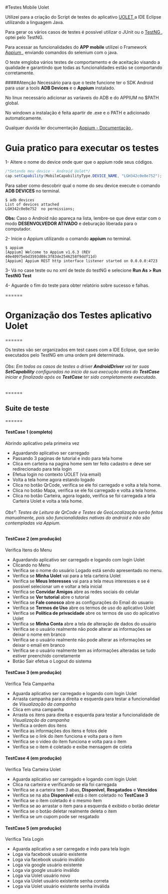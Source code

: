 
#Testes Mobile Uolet

Utilizei para a criação do Script de testes do aplicativo [ UOLET ](https://uolet.com/) a IDE Eclipse utilizando a linguagem Java.

Para gerar os vários casos de testes é possivel utilizar o JUnit ou o [ TestNG ](http://testng.org/doc/index.html), optei pelo TestNG.

Para acessar as funcionalidades do **APP mobile** utilizei o Framework [ Appium ](http://appium.io/), enviando comandos do selenium com o java.

O teste emgloba vários testes de comportamento e de aceitação visando a qualidade e garantindo que todas as funcionalidades estão se comportando corretamente.

#####Atenção
Necessário para que o teste funcione ter o SDK Android para usar a tools **ADB Devices** e o **Appium** instalado.

No linux necessário adicionar as variaveis do ADB e do APPIUM no $PATH global.

No windown a instalação é feita apartir de .exe e o PATH e adicionado automaticamente. 

Qualquer duvida ler documentação [ Appium - Documentação ](http://appium.io/documentation.html?lang=pt) .


# Guia pratico para executar os testes

1- Altere o nome do device onde quer que o appium rode seus códigos.

```java
/*Setando meu device - Android Uolet*/
cap.setCapability(MobileCapabilityType.DEVICE_NAME, "LGH342c0e8e752"); 
```

Para saber como descobrir qual o nome do seu device execute o comando **ADB DEVICES** no terminal.

```terminal
$ adb devices
List of devices attached
LGH342c0e8e752	no permissions;
```


**Obs:** Caso o Android não apareça na lista, lembre-se que deve estar com o modo **DESENVOLVEDOR ATIVADO** e deburação liberada para o computador.


2- Inicie o Appium utilizando o comando **appium** no terminal.


```terminal
$ appium
[Appium] Welcome to Appium v1.6.3 (REV 40e40975ebd3593d08c3f83de2546258f9ddf11d)
[Appium] Appium REST http interface listener started on 0.0.0.0:4723

```


3- Vá no case teste ou no xml de teste do testNG e selecione **Run As > Run TestNG Test**


4- Aguarde o fim do teste para obter relatório sobre sucesso e falhas.

======



# Organização dos Testes aplicativo Uolet
======

Os testes vão ser organizados em test cases com a IDE Eclipse, que serão executados pelo TestNG em uma ordem pré determinada.

###### Obs: Em todos os casos de testes o driver **AndroidDriver** vai ter suas **SetCapability** configuradas no inicio da sua execução antes do **TestCase** iniciar e finalizado após os **TestCase** ter sido *completamente* executado.
======

## Suite de teste
======

#### TestCase 1 (completo)

Abrindo aplicativo pela primeira vez

* Aguardando aplicativo ser carregado
* Passando 3 paginas de tutorial e indo para tela home
* Clica em carteira na pagina home sem ter feito cadastro e deve ser redirecionado para tela login
* Efetua login no contexto UOLET (via email)
* Volta a tela home agora estando logado
* Clica no botão QrCode, verifica se ele foi carregado e volta a tela home.
* Clica no botão Mapa, verifica se ele foi carregado e volta a tela home.
* Clica no botão Carteira, agora logado, verifica se foi carregada a tela Carteira Uolet e volta a tela home.

###### Obs²: Testes de Leitura de QrCode e Testes de GeoLocalização serão feitos manualmente, pois são funcionalidades nativas do android e não são contempladas via Appium.


#### TestCase 2 (em produção)

Verifica Itens do Menu

* Aguardando aplicativo ser carregado e logando com login Uolet
* Clicando no Menu
* Verifica se o nome do usuário Logado está sendo apresentado no menu.
* Verifica se **Minha Uolet** vai para a tela carteira Uolet
* Verifica se **Meus Interesses** vai para a tela meus interesses e se é possivel selecionar um e voltar a tela inicial
* Verifica se **Convidar Amigos** abre as redes sociais do celular
* Verifica se **Ver tutorial** abre o tutorial
* Verifica se **Fale conosco** abre as configurações do Email do usuario
* Verifica se **Termos de Uso** abre os termos de uso do aplicativo Uolet
* Verifica se **Política de privacidade** abre os termos de uso do aplicativo Uolet
* Verifica se **Minha Conta** abre a tela de alteração de dados do usuário
* Verifica se o usuário realmente não pode alterar as informações se deixar o nome em branco
* Verifica se o usuário realmente não pode alterar as informações se deixar o email em branco
* Verifica se o usuário realmente tem as informações alteradas se tudo estiver preenchido corretamente
* Botão Sair efetua o Logout do sistema



#### TestCase 3 (em produção)

Verifica Tela Campanha

* Aguarda aplicativo ser carregado e logando com login Uolet
* Arrasta campanha para a direita e esquerda para testar a funcionalidad de *Visualização da campanha*
* Clica em uma campanha
* Arrasta os itens para direita e esquerda para testar a funcionalidade de *Visualização da campanha*
* Verifica a ordem dos itens
* Verifica as informações dos itens e fotos dele
* Verifica se o link do item funciona e volta para o item
* Verifica se o video do item funciona e volta para o item
* Verifica se o item é coletado e exibe mensagem de coleta


#### TestCase 4 (em produção)

Verifica Tela Carteira Uolet

* Aguarda aplicativo ser carregado e logando com login Uolet
* Clica na carteira e verificando se ela foi carregada
* Verifica se a carteira tem 3 abas, **Disponível**, **Resgatados** e **Vencidos**
* Verifica se na aba **Disponível** está o item coletado no **TestCase 3**
* Verifica se o item coletado é o mesmo item 
* Verifica se ao arrastar o item para a esquerda é exibido o botão deletar
* Verifica se o botão deletar realmente deleta o item
* Verifica se um cupom pode ser resgatado


#### TestCase 5 (em produção)

Verifica Tela Login

* Aguarda aplicativo a ser carregado e indo para tela login
* Loga via facebook usuário existente
* Loga via facebook usuário inválido
* Loga via google usuário existente
* Loga via google usuário inválido
* Loga via Uolet usuário novo
* Loga via Uolet usuário existente senha correta
* Loga via Uolet usuário existente senha inválida






	